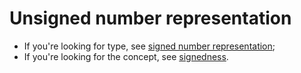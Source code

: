 # Unsigned number representation

- If you're looking for type, see [signed number representation][type-signed];
- If you're looking for the concept, see [signedness][concept-signedness].

[concept-signedness]: ../concepts/signedness.md
[type-signed]: ./signed.md

